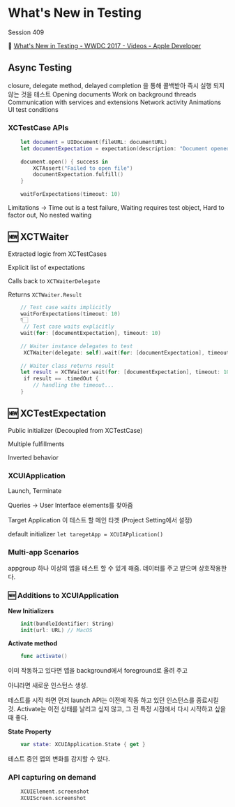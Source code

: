 # What's New in Testing

Session 409

🔗 [What's New in Testing - WWDC 2017 - Videos - Apple Developer](https://developer.apple.com/videos/play/wwdc2017/409/)


## Async Testing

closure, delegate method, delayed completion 을 통해 콜백받아 즉시 실행 되지 않는 것을 테스트
Opening documents
Work on background threads
Communication with services and extensions
Network activity
Animations
UI test conditions

### XCTestCase APIs

```Swift
    let document = UIDocument(fileURL: documentURL)
    let documentExpectation = expectation(description: "Document opened")
    
    document.open() { success in
    	XCTAssert("Failed to open file")
    	documentExpectation.fulfill()
    }
    
    waitForExpectations(timeout: 10)
```

Limitations → Time out is a test failure, Waiting requires test object, Hard to factor out, No nested waiting

## 🆕 XCTWaiter

Extracted logic from XCTestCases

Explicit list of expectations

Calls back to `XCTWaiterDelegate`

Returns `XCTWaiter.Result`

```Swift
    // Test case waits implicitly
    waitForExpectations(timeout: 10)
    👇🏻
     // Test case waits explicitly 
    wait(for: [documentExpectation], timeout: 10)
    
    // Waiter instance delegates to test
     XCTWaiter(delegate: self).wait(for: [documentExpectation], timeout: 10)
    
    // Waiter class returns result 
    let result = XCTWaiter.wait(for: [documentExpectation], timeout: 10)
     if result == .timedOut { 
    	// handling the timeout...
    }
```

## 🆕 XCTestExpectation

Public initializer (Decoupled from XCTestCase)

Multiple fulfillments

Inverted behavior

### XCUIApplication

Launch, Terminate

Queries → User Interface elements를 찾아줌

Target Application 이 테스트 할 메인 타겟 (Project Setting에서 설정)

default initializer `let taregetApp = XCUIAPplication()`

### Multi-app Scenarios

appgroup 하나 이상의 앱을 테스트 할 수 있게 해줌. 데이터를 주고 받으며 상호작용한다.

### 🆕  Additions to XCUIApplication

**New Initializers**

```Swift
    init(bundleIdentifier: String)
    init(url: URL) // MacOS
```

**Activate method**
```Swift
    func activate()
```

이미 작동하고 있다면 앱을 background에서 foreground로 올려 주고

아니라면 새로운 인스턴스 생성.

테스트를 시작 하면 먼저 launch API는 이전에 작동 하고 있던 인스턴스를 종료시킬 것. Activate는 이전 상태를 날리고 싶지 않고, 그 전 특정 시점에서 다시 시작하고 싶을 때 좋다.

**State Property**
```Swift
    var state: XCUIApplication.State { get }
```

테스트 중인 앱의 변화를 감지할 수 있다.

### API capturing on demand
```Swift
    XCUIElement.screenshot
    XCUIScreen.screenshot
```

